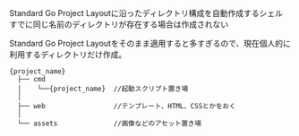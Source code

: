 Standard Go Project Layoutに沿ったディレクトリ構成を自動作成するシェル
すでに同じ名前のディレクトリが存在する場合は作成されない

Standard Go Project Layoutをそのまま適用すると多すぎるので、現在個人的に利用するディレクトリだけ作成。


```
{project_name}
  ├── cmd 
  │    └──{project_name}  //起動スクリプト置き場
  │
  ├── web                 //テンプレート、HTML、CSSとかをおく
  │
  └── assets              //画像などのアセット置き場

```
